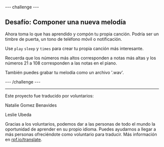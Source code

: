 --- challenge ---

## Desafío: Componer una nueva melodía

Ahora toma lo que has aprendido y compón tu propia canción. Podría ser un timbre de puerta, un tono de teléfono móvil o notificación.

Use `play` ` sleep ` y `times` para crear tu propia canción más interesante.

Recuerda que los números más altos corresponden a notas más altas y los números 21 a 108 corresponden a las notas en el piano.

También puedes grabar tu melodía como un archivo '.wav'.

--- /challenge ---


***
Este proyecto fue traducido por voluntarios:

Natalie Gomez Benavides

Leslie Ubeda

Gracias a los voluntarios, podemos dar a las personas de todo el mundo la oportunidad de aprender en su propio idioma. Puedes ayudarnos a llegar a más personas ofreciéndote como voluntario para traducir. Más información en [rpf.io/translate](https://rpf.io/translate).